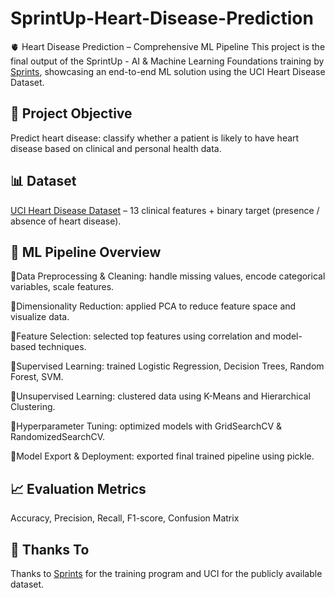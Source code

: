 # SprintUp-Heart-Disease-Prediction
🫀 Heart Disease Prediction – Comprehensive ML Pipeline
This project is the final output of the SprintUp - AI & Machine Learning Foundations training by [Sprints](https://sprints.ai/), showcasing an end-to-end ML solution using the UCI Heart Disease Dataset.

## 🎯 Project Objective

Predict heart disease: classify whether a patient is likely to have heart disease based on clinical and personal health data.

## 📊 Dataset

[UCI Heart Disease Dataset](https://archive.ics.uci.edu/ml/datasets/heart+Disease) – 13 clinical features + binary target (presence / absence of heart disease).

## 🚀 ML Pipeline Overview

🔹Data Preprocessing & Cleaning: handle missing values, encode categorical variables, scale features.

🔹Dimensionality Reduction: applied PCA to reduce feature space and visualize data.

🔹Feature Selection: selected top features using correlation and model-based techniques.

🔹Supervised Learning: trained Logistic Regression, Decision Trees, Random Forest, SVM.

🔹Unsupervised Learning: clustered data using K-Means and Hierarchical Clustering.

🔹Hyperparameter Tuning: optimized models with GridSearchCV & RandomizedSearchCV.

🔹Model Export & Deployment: exported final trained pipeline using pickle.

## 📈 Evaluation Metrics

Accuracy, Precision, Recall, F1-score, Confusion Matrix

## 🙏 Thanks To

Thanks to [Sprints](https://sprints.ai/) for the training program and UCI for the publicly available dataset.
